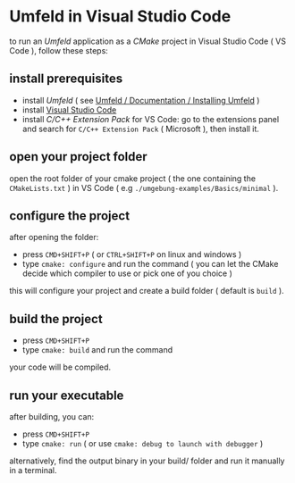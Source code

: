 # Umfeld in Visual Studio Code

to run an *Umfeld* application as a *CMake* project in Visual Studio Code ( VS Code ), follow these steps:

## install prerequisites

- install *Umfeld* ( see [Umfeld / Documentation / Installing Umfeld](https://github.com/dennisppaul/umfeld/blob/main/documentation/DOCUMENTATION.md) )
- install [Visual Studio Code](https://code.visualstudio.com)
- install *C/C++ Extension Pack* for VS Code: go to the extensions panel and search for `C/C++ Extension Pack` ( Microsoft ), then install it.
    
## open your project folder

open the root folder of your cmake project ( the one containing the `CMakeLists.txt` ) in VS Code ( e.g `./umgebung-examples/Basics/minimal` ).

## configure the project

after opening the folder:

- press `CMD+SHIFT+P` ( or `CTRL+SHIFT+P` on linux and windows )
- type `cmake: configure` and run the command ( you can let the CMake decide which compiler to use or pick one of you choice )

this will configure your project and create a build folder ( default is `build` ).

## build the project

- press `CMD+SHIFT+P`
- type `cmake: build` and run the command

your code will be compiled.

## run your executable

after building, you can:

- press `CMD+SHIFT+P`
- type `cmake: run` ( or use `cmake: debug to launch with debugger` )

alternatively, find the output binary in your build/ folder and run it manually in a terminal.

